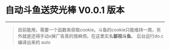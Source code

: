 # 自动斗鱼送荧光棒 V0.0.1 版本
---

> 目前能用，需要一个函数来获取cookie。斗鱼的cookie只能维持一周，另外就是还得手动x掉广告真的很麻烦。在这里实名**鄙视斗鱼**。
> 后台运行do.c编译出来的 auto 
